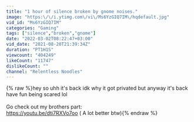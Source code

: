 ```yaml
---
title: "1 hour of silence broken by gnome noises."
image: "https:\/\/i.ytimg.com\/vi\/Ms6YzGIQ7IM\/hqdefault.jpg"
vid_id: "Ms6YzGIQ7IM"
categories: "Gaming"
tags: ["silence","broken","gnome"]
date: "2022-03-02T08:22:47+03:00"
vid_date: "2021-08-20T21:39:34Z"
duration: "PT1H1S"
viewcount: "404249"
likeCount: "11747"
dislikeCount: ""
channel: "Relentless Noodles"
---
```

{% raw %}hey so uhh it's back idk why it got privated but anyway it's back have fun being scared lol<br /><br />Go check out my brothers part: <br /><a rel="nofollow" target="blank" href="https://youtu.be/dti7RXVo7oo">https://youtu.be/dti7RXVo7oo</a> ( A lot better btw){% endraw %}
